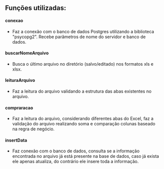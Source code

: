 ## Funções utilizadas:
#### conexao 
* Faz a conexão com o banco de dados Postgres utilizando a biblioteca "psycopg2". Recebe parâmetros de nome do servidor e banco de dados.
#### buscarNomeArquivo   
* Busca o último arquivo no diretório (salvo/editado) nos formatos xls e xlsx.
#### leituraArquivo
* Faz a leitura do arquivo validando a estrutura das abas existentes no arquivo.
#### compraracao
* Faz a leitura do arquivo, considerando diferentes abas do Excel, faz a validação do arquivo realizando soma e comparação colunas baseado na regra de negócio.
#### insertData
* Faz conexão com o banco de dados, consulta se a informação encontrada no arquivo já está presente na base de dados, caso já exista ele apenas atualiza, do contrário ele insere toda a informação.
